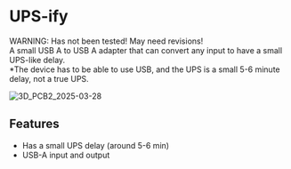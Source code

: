 # UPS-ify
WARNING: Has not been tested! May need revisions!</br>
A small USB A to USB A adapter that can convert any input to have a small UPS-like delay. </br>
*The device has to be able to use USB, and the UPS is a small 5-6 minute delay, not a true UPS.

![3D_PCB2_2025-03-28](https://github.com/user-attachments/assets/e429666e-cdf4-46a6-8e87-2d72bfd97948)


## Features
* Has a small UPS delay (around 5-6 min)
* USB-A input and output
